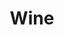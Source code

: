 ---
title: Wine
tags: ["wine", "beverage", "drink", "alcohol", "grape", "vintage", "celebration"]
icon: wine
svg: '<svg xmlns="http://www.w3.org/2000/svg" width="24" height="24" fill="none" viewBox="0 0 24 24" stroke-width="1.5" stroke-linecap="round" stroke-linejoin="round" stroke="currentColor"><path d="M8.4 21h7.2M12 21v-6.75m-.75 0h1.5a5 5 0 0 0 5-5V3.5a.5.5 0 0 0-.5-.5H6.75a.5.5 0 0 0-.5.5v5.75a5 5 0 0 0 5 5Z"/></svg>'
---